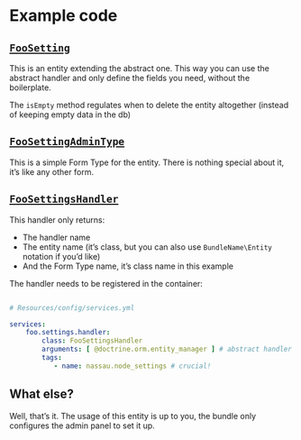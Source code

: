 # Example code
 
## [`FooSetting`](FooSetting.php)

This is an entity extending the abstract one. This way you can use the abstract handler and only define the fields you need, without the boilerplate.

The `isEmpty` method regulates when to delete the entity altogether (instead of keeping empty data in the db)

## [`FooSettingAdminType`](FooSettingAdminType.php)

This is a simple Form Type for the entity. There is nothing special about it, it’s like any other form.

## [`FooSettingsHandler`](FooSettingsHandler.php)

This handler only returns:

 * The handler name
 * The entity name (it’s class, but you can also use `BundleName\Entity` notation if you’d like)
 * And the Form Type name, it’s class name in this example 

The handler needs to be registered in the container:

```yaml

# Resources/config/services.yml

services:
    foo.settings.handler:
        class: FooSettingsHandler
        arguments: [ @doctrine.orm.entity_manager ] # abstract handler requires this
        tags: 
           - name: nassau.node_settings # crucial! 

```


## What else?

Well, that’s it. The usage of this entity is up to you, the bundle only configures the admin panel to set it up.
